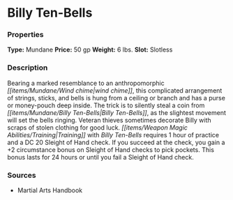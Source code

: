 ﻿---
Title: "Billy Ten-Bells"
Type: "Mundane"
Price: "50 gp"
Weight: "6 lbs."
Slot: "Slotless"
Description: |
  "Bearing a marked resemblance to an anthropomorphic wind chime, this complicated arrangement of strings, sticks, and bells is hung from a ceiling or branch and has a purse or money-pouch deep inside. The trick is to silently steal a coin from Billy Ten-Bells, as the slightest movement will set the bells ringing. Veteran thieves sometimes decorate Billy with scraps of stolen clothing for good luck. Training with Billy Ten-Bells requires 1 hour of practice and a DC 20 Sleight of Hand check. If you succeed at the check, you gain a +2 circumstance bonus on Sleight of Hand checks to pick pockets. This bonus lasts for 24 hours or until you fail a Sleight of Hand check."
Sources: "['Martial Arts Handbook']"
---

# Billy Ten-Bells

### Properties

**Type:** Mundane **Price:** 50 gp **Weight:** 6 lbs. **Slot:** Slotless

### Description

Bearing a marked resemblance to an anthropomorphic _[[items/Mundane/Wind chime|wind chime]]_, this complicated arrangement of strings, sticks, and bells is hung from a ceiling or branch and has a purse or money-pouch deep inside. The trick is to silently steal a coin from _[[items/Mundane/Billy Ten-Bells|Billy Ten-Bells]]_, as the slightest movement will set the bells ringing. Veteran thieves sometimes decorate Billy with scraps of stolen clothing for good luck. _[[items/Weapon Magic Abilities/Training|Training]]_ with _Billy Ten-Bells_ requires 1 hour of practice and a DC 20 Sleight of Hand check. If you succeed at the check, you gain a +2 circumstance bonus on Sleight of Hand checks to pick pockets. This bonus lasts for 24 hours or until you fail a Sleight of Hand check.

### Sources

* Martial Arts Handbook